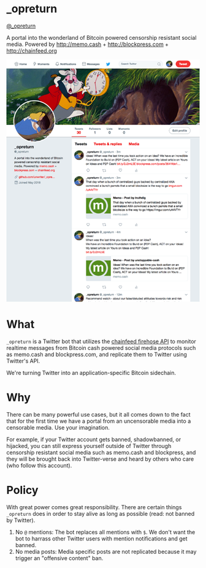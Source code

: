 # _opreturn

[@_opreturn](https://twitter.com/_opreturn)

A portal into the wonderland of Bitcoin powered censorship resistant social media. Powered by http://memo.cash  + http://blockpress.com  + http://chainfeed.org

![img](./screen.png)

# What

`_opreturn` is a Twitter bot that utilizes the [chainfeed firehose API](https://chainfeed.org/api) to monitor realtime messages from Bitcoin cash powered social media protocols such as memo.cash and blockpress.com, and replicate them to Twitter using Twitter's API.

We're turning Twitter into an application-specific Bitcoin sidechain.

# Why

There can be many powerful use cases, but it all comes down to the fact that for the first time we have a portal from an uncensorable media into a censorable media. Use your imagination.

For example, if your Twitter account gets banned, shadowbanned, or hijacked, you can still express yourself outside of Twitter through censorship resistant social media such as memo.cash and blockpress, and they will be brought back into Twitter-verse and heard by others who care (who follow this account).

# Policy

With great power comes great responsibility. There are certain things `_opreturn` does in order to stay alive as long as possible (read: not banned by Twitter).

1. No `@` mentions: The bot replaces all mentions with `$`. We don't want the bot to harrass other Twitter users with mention notifications and get banned.
2. No media posts: Media specific posts are not replicated because it may trigger an "offensive content" ban.

